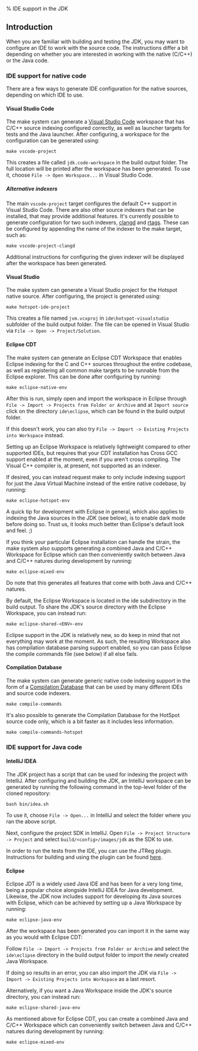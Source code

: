 % IDE support in the JDK

## Introduction

When you are familiar with building and testing the JDK, you may want to
configure an IDE to work with the source code. The instructions differ a bit
depending on whether you are interested in working with the native (C/C++) or
the Java code.

### IDE support for native code

There are a few ways to generate IDE configuration for the native sources,
depending on which IDE to use.

#### Visual Studio Code

The make system can generate a [Visual Studio Code](https://code.visualstudio.com)
workspace that has C/C++ source indexing configured correctly, as well as
launcher targets for tests and the Java launcher. After configuring, a workspace
for the configuration can be generated using:

```shell
make vscode-project
```

This creates a file called `jdk.code-workspace` in the build output folder. The
full location will be printed after the workspace has been generated. To use it,
choose `File -> Open Workspace...` in Visual Studio Code.

##### Alternative indexers

The main `vscode-project` target configures the default C++ support in Visual
Studio Code. There are also other source indexers that can be installed, that
may provide additional features. It's currently possible to generate
configuration for two such indexers, [clangd](https://clang.llvm.org/extra/clangd/)
and [rtags](https://github.com/Andersbakken/rtags). These can be configured by
appending the name of the indexer to the make target, such as:

```shell
make vscode-project-clangd
```

Additional instructions for configuring the given indexer will be displayed
after the workspace has been generated.

#### Visual Studio

The make system can generate a Visual Studio project for the Hotspot
native source. After configuring, the project is generated using:

```shell
make hotspot-ide-project
```

This creates a file named `jvm.vcxproj` in `ide\hotspot-visualstudio`
subfolder of the build output folder. The file can be opened in Visual Studio
via `File -> Open -> Project/Solution`.

#### Eclipse CDT

The make system can generate an Eclipse CDT Workspace that enables Eclipse
indexing for the C and C++ sources throughout the entire codebase, as well as
registering all common make targets to be runnable from the Eclipse explorer.
This can be done after configuring by running:

```
make eclipse-native-env
```

After this is run, simply open and import the workspace in Eclipse through
`File -> Import -> Projects from Folder or Archive` and at
`Import source` click on the directory `ide\eclipse`, which can be
found in the build output folder.

If this doesn't work, you can also try
`File -> Import -> Existing Projects into Workspace`
instead.

Setting up an Eclipse Workspace is relatively lightweight compared to other
supported IDEs, but requires that your CDT installation has Cross GCC support
enabled at the moment, even if you aren't cross compiling. The Visual C++
compiler is, at present, not supported as an indexer.

If desired, you can instead request make to only include indexing support for
just the Java Virtual Machine instead of the entire native codebase, by running:

```
make eclipse-hotspot-env
```

A quick tip for development with Eclipse in general, which also applies to
indexing the Java sources in the JDK (see below), is to enable dark mode
before doing so. Trust us, it looks much better than Eclipse's default look
and feel. ;)

If you think your particular Eclipse installation can handle the strain, the
make system also supports generating a combined Java and C/C++ Workspace for
Eclipse which can then conveniently switch between Java and C/C++ natures
during development by running:

```
make eclipse-mixed-env
```

Do note that this generates all features that come with both Java and C/C++
natures.

By default, the Eclipse Workspace is located in the ide subdirectory in the
build output. To share the JDK's source directory with the Eclipse Workspace,
you can instead run:

```
make eclipse-shared-<ENV>-env
```

Eclipse support in the JDK is relatively new, so do keep in mind that not
everything may work at the moment. As such, the resulting Workspace also
has compilation database parsing support enabled, so you can pass Eclipse
the compile commands file (see below) if all else fails.

#### Compilation Database

The make system can generate generic native code indexing support in the form of
a [Compilation Database](https://clang.llvm.org/docs/JSONCompilationDatabase.html)
that can be used by many different IDEs and source code indexers.

```shell
make compile-commands
```

It's also possible to generate the Compilation Database for the HotSpot source
code only, which is a bit faster as it includes less information.

```shell
make compile-commands-hotspot
```

### IDE support for Java code

#### IntelliJ IDEA

The JDK project has a script that can be used for indexing the project
with IntelliJ. After configuring and building the JDK, an IntelliJ workspace
can be generated by running the following command in the top-level folder
of the cloned repository:

```shell
bash bin/idea.sh
```

To use it, choose `File -> Open...` in IntelliJ and select the folder where
you ran the above script.

Next, configure the project SDK in IntelliJ. Open
`File -> Project Structure -> Project` and select `build/<config>/images/jdk`
as the SDK to use.

In order to run the tests from the IDE, you can use the JTReg plugin.
Instructions for building and using the plugin can be found
[here](https://github.com/openjdk/jtreg/tree/master/plugins/idea).

#### Eclipse

Eclipse JDT is a widely used Java IDE and has been for a very long time, being
a popular choice alongside IntelliJ IDEA for Java development. Likewise, the
JDK now includes support for developing its Java sources with Eclipse, which
can be achieved by setting up a Java Workspace by running:

```
make eclipse-java-env
```

After the workspace has been generated you can import it in the same way as
you would with Eclipse CDT:

Follow `File -> Import -> Projects from Folder or Archive` and select the
`ide\eclipse` directory in the build output folder to import the newly created
Java Workspace.

If doing so results in an error, you can also import the JDK via
`File -> Import -> Existing Projects into Workspace`
as a last resort.

Alternatively, if you want a Java Workspace inside the JDK's source directory,
you can instead run:

```
make eclipse-shared-java-env
```

As mentioned above for Eclipse CDT, you can create a combined Java and C/C++
Workspace which can conveniently switch between Java and C/C++ natures during
development by running:

```
make eclipse-mixed-env
```
